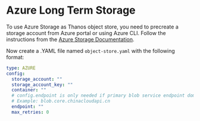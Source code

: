 # Azure Long Term Storage

To use Azure Storage as Thanos object store, you need to precreate a storage account from Azure portal or using Azure CLI. Follow the instructions from the [Azure Storage Documentation](https://docs.microsoft.com/en-us/azure/storage/common/storage-quickstart-create-account).

Now create a .YAML file named `object-store.yaml` with the following format:

``` yaml
type: AZURE
config:
  storage_account: ""
  storage_account_key: ""
  container: ""
  # config.endpoint is only needed if primary blob service endpoint domain is not blob.core.windows.net
  # Example: blob.core.chinacloudapi.cn
  endpoint: ""
  max_retries: 0
```
